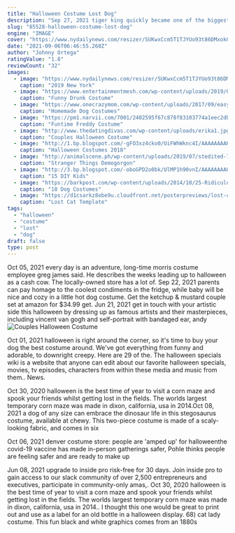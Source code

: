 ```yaml
---
title: "Halloween Costume Lost Dog"
description: "Sep 27, 2021 tiger king quickly became one of the biggest pop-culture phenomenons of 2020, and with it, so did joe exotic's signature bleach blond strands and outrageous country-glam"
slug: "85528-halloween-costume-lost-dog"
engine: "IMAGE"
cover: "https://www.nydailynews.com/resizer/SUKwxCcm5T1TJYUo93t86DMxok0=/1200x0/top/arc-anglerfish-arc2-prod-tronc.s3.amazonaws.com/public/CWDUVWWZ7JA6DM4E3ELDAUF42M.jpg"
date: "2021-09-06T06:46:55.268Z"
author: "Johnny Ortega"
ratingValue: "1.8"
reviewCount: "32"
images:
  - image: "https://www.nydailynews.com/resizer/SUKwxCcm5T1TJYUo93t86DMxok0=/1200x0/top/arc-anglerfish-arc2-prod-tronc.s3.amazonaws.com/public/CWDUVWWZ7JA6DM4E3ELDAUF42M.jpg"
    caption: "2019 New York"
  - image: "https://www.entertainmentmesh.com/wp-content/uploads/2019/09/diy-funny-halloween-costume-ideas-for-couples.jpg"
    caption: "Funny Drunk Costume"
  - image: "https://www.onecrazymom.com/wp-content/uploads/2017/09/easy-homemad-dog-costumes.jpg"
    caption: "Homemade Dog Costumes"
  - image: "https://pm1.narvii.com/7001/2402595f67c878f83103774a1eec2dbebd8f8affr1-1536-2048v2_hq.jpg"
    caption: "Funtime Freddy Costume"
  - image: "http://www.thedatingdivas.com/wp-content/uploads/erika1.jpg"
    caption: "Couples Halloween Costume"
  - image: "http://1.bp.blogspot.com/-gFO3xz4cko0/UiFWhWknc4I/AAAAAAAAHAo/a56ZUqX8kHY/s640/beb280ae6388bf5539b9605143af5260.jpg"
    caption: "Halloween Costumes 2018"
  - image: "http://animalscene.ph/wp-content/uploads/2019/07/stedited-759x500.jpg"
    caption: "Stranger Things Demogorgon"
  - image: "http://3.bp.blogspot.com/-oboGPD2o0bk/UlMP1h90vnI/AAAAAAAAQRU/w3w9xJtPOKs/s1600/Zoey+Scuba.jpg"
    caption: "15 DIY Kids"
  - image: "https://barkpost.com/wp-content/uploads/2014/10/25-Ridiculously-Funny-Costumes-A-Dog-Can-Ever-Have-25.jpg"
    caption: "18 Dog Costumes"
  - image: "https://d1csarkz8obe9u.cloudfront.net/posterpreviews/lost-cat-flyer-template-092a945d7473102060e050a05cc1f48b_screen.jpg?ts=1456380944"
    caption: "Lost Cat Template"
tags:
  - "halloween"
  - "costume"
  - "lost"
  - "dog"
draft: false
type: post
---
```


Oct 05, 2021 every day is an adventure, long-time morris costume employee greg james said. He describes the weeks leading up to halloween as a cash cow. The locally-owned store has a lot of. Sep 22, 2021 parents can pay homage to the coolest condiments in the fridge, while baby will be nice and cozy in a little hot dog costume. Get the ketchup & mustard couple set at amazon for $34.99 get. Jun 21, 2021 get in touch with your artistic side this halloween by dressing up as famous artists and their masterpieces, including vincent van gogh and self-portrait with bandaged ear, andy
![Couples Halloween Costume](http://www.thedatingdivas.com/wp-content/uploads/erika1.jpg "Couples Halloween Costume")

Oct 01, 2021 halloween is right around the corner, so it&#39;s time to buy your dog the best costume around. We&#39;ve got everything from funny and adorable, to downright creepy. Here are 29 of the. The halloween specials wiki is a website that anyone can edit about our favorite halloween specials, movies, tv episodes, characters from within these media and music from them.. News.
<!--inArticleAds-->

<!--galleryOne-->

Oct 30, 2020 halloween is the best time of year to visit a corn maze and spook your friends whilst getting lost in the fields. The worlds largest temporary corn maze was made in dixon, california, usa in 2014.Oct 08, 2021 a dog of any size can embrace the dinosaur life in this stegosaurus costume, available at chewy. This two-piece costume is made of a scaly-looking fabric, and comes in six
<!--inArticleAds-->

<!--galleryTwo-->

Oct 06, 2021 denver costume store: people are 'amped up' for halloweenthe covid-19 vaccine has made in-person gatherings safer,  Pohle thinks people are feeling safer and are ready to make up
<!--galleryThree-->

Jun 08, 2021 upgrade to inside pro risk-free for 30 days. Join inside pro to gain access to our slack community of over 2,500 entrepreneurs and executives, participate in community-only amas,. Oct 30, 2020 halloween is the best time of year to visit a corn maze and spook your friends whilst getting lost in the fields. The worlds largest temporary corn maze was made in dixon, california, usa in 2014.. I thought this one would be great to print out and use as a label for an old bottle in a halloween display. 68) cat lady costume. This fun black and white graphics comes from an 1880s